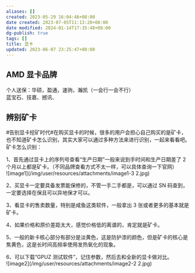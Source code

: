 ```yaml
---
aliases: []
created: 2023-05-29 16:04:46+08:00
date created: 2023-07-05T11:13:20+08:00
date modified: 2024-01-14T17:35:48+08:00
dg-publish: true
tags: []
title: 显卡
updated: 2023-06-07 23:25:47+08:00
---
```


## AMD 显卡品牌
个人送保：华硕，盈通，速驹，瀚凯（一会行一会不行）  
蓝宝石、技嘉、撼讯、
## 辨别矿卡
\#告别显卡挖矿时代#在购买显卡的时候，很多的用户会担心自己购买的是矿卡，也不知道矿卡怎么识别，其实大家可以通过多种方法来进行识别，一起来看看吧。矿卡怎么识别：

1、首先通过显卡上的序列号查看“生产日期”一般来说到手时间和生产日期差了 2 个月以上都是矿卡。（不同品牌查看方式不太一样，可以具体查询一下官网）  
![image1](/img/user/resources/attachments/image1-3 2.jpg)

2、买显卡一定要具备发票能保修的，不管一手二手都是，可以通过 SN 码查到，一定要选择在保且可以异地保才可以。

3、看显卡的售卖数量，特别是咸鱼这类软件，一般拿出 3 张或者更多的基本就是矿卡。

4、如果价格和原价差距太大，感觉价格低的离谱的，肯定就是矿卡。

5、一般的新卡核心部分有部分是淡黄色，这是防护漆的颜色，但是矿卡的核心是焦黄色，这是长时间高频率使用发热氧化的现象。

6、可以下载“GPUZ 测试软件”，记住参数，然后去和全新的显卡做对比。  
![image2](/img/user/resources/attachments/image2-2 2.jpg)